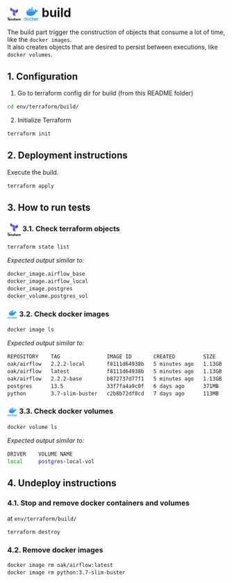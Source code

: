 # <img src="img/terraform.png" alt="Terraform" height="30" style="vertical-align: middle;"> <img src="img/docker.png" alt="docker" height="30" style="vertical-align: middle;"> build

The build part trigger the construction of objects that consume a lot of time, like the `docker images`.  
It also creates objects that are desired to persist between executions, like `docker volumes`.

## 1. Configuration

1. Go to terraform config dir for build (from this README folder)
   
```bash
cd env/terraform/build/
```

2. Initialize Terraform

```bash
terraform init
```

## 2. Deployment instructions

Execute the build.  

```bash
terraform apply
```

## 3. How to run tests  <!--TODO: CHANGE_ME-->

### <img src="img/terraform.png" alt="Terraform" height="30" style="vertical-align: middle;"> 3.1. Check terraform objects

```bash
terraform state list
```

*Expected output similar to:*

```bash
docker_image.airflow_base
docker_image.airflow_local
docker_image.postgres
docker_volume.postgres_vol
```

### <img src="img/docker.png" alt="docker" height="20" style="vertical-align: middle;"> 3.2. Check docker images  <!--TODO: CHANGE_ME-->

```bash
docker image ls
```

*Expected output similar to:*

```bash
REPOSITORY    TAG               IMAGE ID       CREATED         SIZE
oak/airflow   2.2.2-local       f8111d64938b   5 minutes ago   1.13GB
oak/airflow   latest            f8111d64938b   5 minutes ago   1.13GB
oak/airflow   2.2.2-base        b872737d77f1   5 minutes ago   1.13GB
postgres      13.5              33f7fa4a9c0f   6 days ago      371MB
python        3.7-slim-buster   c2b8b72df8cd   7 days ago      113MB
```

### <img src="img/docker.png" alt="docker" height="20" style="vertical-align: middle;"> 3.3. Check docker volumes  <!--TODO: CHANGE_ME-->

```bash
docker volume ls
```

*Expected output similar to:*

```bash
DRIVER    VOLUME NAME
local     postgres-local-vol
```

## 4. Undeploy instructions

### 4.1. Stop and remove docker containers and volumes

at `env/terraform/build/`  

```bash
terraform destroy
```

### 4.2. Remove docker images  <!--TODO: CHANGE_ME-->

```bash
docker image rm oak/airflow:latest
docker image rm python:3.7-slim-buster
```
